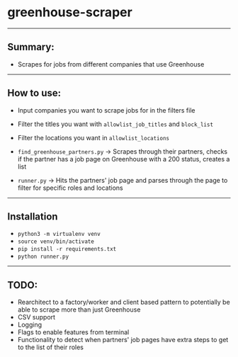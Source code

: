 # greenhouse-scraper

----------------------
## Summary:
- Scrapes for jobs from different companies that use Greenhouse

----------------------

## How to use:
- Input companies you want to scrape jobs for in the filters file
- Filter the titles you want with `allowlist_job_titles` and `block_list`
- Filter the locations you want in `allowlist_locations`

- `find_greenhouse_partners.py` -> Scrapes through their partners, checks if the partner has a job page on Greenhouse with a 200 status, creates a list 
- `runner.py` -> Hits the partners' job page and parses through the page to filter for specific roles and locations

----------------------
## Installation
- `python3 -m virtualenv venv`
- `source venv/bin/activate`
- `pip install -r requirements.txt`
- `python runner.py`


----------------------
## TODO:
- Rearchitect to a factory/worker and client based pattern to potentially be able to scrape more than just Greenhouse
- CSV support
- Logging
- Flags to enable features from terminal
- Functionality to detect when partners' job pages have extra steps to get to the list of their roles
